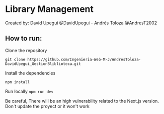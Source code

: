 # Library Management

Created by: David Upegui @DavidUpegui - Andrés Toloza @AndresT2002

## How to run: 

Clone the repository 

```git clone https://github.com/Ingenieria-Web-M-J/AndresToloza-DavidUpegui_GestionBliblioteca.git```

Install the dependencies

`npm install`

Run locally
`npm run dev`

Be careful, There will be an high vulnerability related to the Next.js version. Don't update the proyect or it won't work
